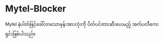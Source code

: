# Mytel-Blocker

Mytel နံပါတ်ဖြင့်ခေါ်လာသောဖုန်းအားလုံးကို ပိတ်ပင်တားဆီးပေးမည့် အက်ပလီကေးရှင်းဖြစ်ပါသည်။